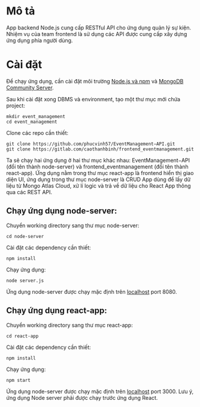 # **Mô tả**

App backend Node.js cung cấp RESTful API cho ứng dụng quản lý sự kiện. <br>
Nhiệm vụ của team frontend là sử dụng các API được cung cấp xây dựng ứng dụng phía người dùng.
<br>

# **Cài đặt**

Để chạy ứng dụng, cần cài đặt môi trường [Node.js và npm](https://docs.npmjs.com/downloading-and-installing-node-js-and-npm) và [MongoDB Community Server](https://www.mongodb.com/try/download/community). <br>

Sau khi cài đặt xong DBMS và environment, tạo một thư mục mới chứa project:

```console
mkdir event_management
cd event_management
```

Clone các repo cần thiết:

```console
git clone https://github.com/phucvinh57/EventManagement−API.git
git clone https://gitlab.com/caothanhbinh/frontend_eventmanagement.git
```

Ta sẽ chạy hai ứng dụng ở hai thư mục khác nhau: EventManagement−API (đổi tên thành node-server) và frontend_eventmanagement (đổi tên thành react-app). Ứng dụng nằm trong thư mục react-app là frontend hiển thị giao diện UI, ứng dụng trong thư mục node-server là CRUD App dùng để lấy dữ liệu từ Mongo Atlas Cloud, xử lí logic và trả về dữ liệu cho React App thông qua các REST API. <br>

## **Chạy ứng dụng node-server:**
Chuyển working directory sang thư mục node-server:
```console
cd node-server
```
Cài đặt các dependency cần thiết:
```console
npm install
```
Chạy ứng dụng:
```console
node server.js
```
Ứng dụng node-server được chạy mặc định trên [localhost](http://localhost:8080) port 8080.

## **Chạy ứng dụng react-app:**
Chuyển working directory sang thư mục react-app:
```console
cd react-app
```
Cài đặt các dependency cần thiết:
```console
npm install
```
Chạy ứng dụng:
```console
npm start
```
Ứng dụng node-server được chạy mặc định trên [localhost](http://localhost:3000) port 3000.
Lưu ý, ứng dụng Node server phải được chạy trước ứng dụng React.
